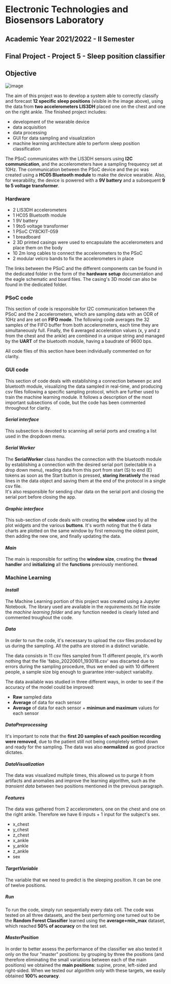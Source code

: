 # Electronic Technologies and Biosensors Laboratory

## Academic Year 2021/2022 - II Semester

## Final Project - Project 5 - Sleep position classifier
## Objective
![image](https://user-images.githubusercontent.com/100738621/178038332-7114b885-f36a-4cbb-af34-71ec64025219.png)

The aim of this project was to develop a system able to correctly classify and forecast **12 specific sleep positions** (visible in the image above), using the data from **two accelerometers LIS3DH** placed one on the chest and one on the right ankle. 
The finished project includes: 
- development of the wearable device
- data acquisition
- data processing
- GUI for data sampling and visualization
- machine learning architecture able to perform sleep position classification

The PSoC communicates with the LIS3DH sensors using **I2C communication**, and the accelerometers have a sampling frequency set at 10Hz. 
The communication between the PSoC device and the pc was created using a **HC05 Bluetooth module** to make the device wearable.
Also, for wearability, the device is powered with a **9V battery** and a subsequent **9 to 5 voltage transformer**.
### Hardware
- 2 LIS3DH accelerometers
- 1 HC05 Bluetooth module
- 1 9V battery
- 1 9to5 voltage transformer
- 1 PSoC CY8CKIT-059 
- 1 breadboard
- 2 3D printed casings were used to encapsulate the accelerometers and place them on the body
- 10 2m long cables to connect the accelerometers to the PSoC
- 2 modular velcro bands to fix the accelerometers in place 

The links between the PSoC and the different components can be found in the dedicated folder in the form of the **hardware** **setup** documentation and the eagle schematic and board files.
The casing's 3D model can also be found in the dedicated folder.

### PSoC code
This section of code is responsible for I2C communication between the PSoC and the 2 accelerometers, which are sampling data with an ODR of 10Hz and are set on **FIFO mode**. The following code averages the 32 samples of the FIFO buffer from both accelerometers, each time they are simultaneously full.
Finally, the 6 averaged acceleration values (x, y and z from the chest and the ankle) are combined in a unique string and managed by the **UART** of the bluetooth module, having a baudrate of 9600 bps.

All code files of this section have been individually commented on for clarity.

### GUI code

This section of code deals with establishing a connection between pc and bluetooth module, visualizing the data sampled in real-time, and producing csv files following a specific sampling protocol, which are further used to train the machine learning module. 
It follows a description of the most important subsections of code, but the code has been commented throughout for clarity.
#### $Serial$ $interface$
This subsection is devoted to scanning all serial ports and creating a list used in the dropdown menu.
#### $Serial$ $Worker$
The **SerialWorker** class handles the connection with the bluetooth module by establishing a connection with the desired serial port (selectable in a drop down menu), reading data from this port from start (S) to end (E) tokens as soon as the Start button is pressed, **storing iteratively** the read lines in the data object and saving them at the end of the protocol in a single csv file.  
It's also responsible for sending char data on the serial port and closing the serial port before closing the app.
#### $Graphic$ $interface$ 
This sub-section of code deals with creating the **window** used by all the plot widgets and the various **buttons**. 
It's worth noting that the 6 data charts are plotted on the same window by first removing the oldest point, then adding the new one, and finally updating the data.
#### $Main$
The main is responsible for setting the **window size**, creating the **thread handler** and **initializing** all the **functions** previously mentioned.

### Machine Learning
#### $Install$

The Machine Learning portion of this project was created using a Jupyter Notebook.
The library used are available in the *requirements.txt* file inside the *machine learning folder* and any function needed is clearly listed and commented troughout the code.

#### $Data$
In order to run the code, it's necessary to upload the csv files produced by us during the sampling. All the paths are stored in a distinct variable.

The data consists in 11 csv files sampled from 11 different people, it's worth nothing that the file 'fabio_20220601_193018.csv' was discarted 
due to errors during the sampling procedure, thus we ended up with 10 different people, a sample size big enough to guarantee inter-subject variabilty.

The data available was studied in three different ways, in order to see if the accuracy of the model could be improved:
- **Raw** sampled data
- **Average** of data for each sensor
- **Average** of data for each sensor + **minimun and maximum** values for each sensor

#### $Data Preprocessing$
It's important to note that the **first 20 samples of each position recording were removed**, due to the patient still not being completely settled down and ready for the sampling. 
The data was also **normalized** as good practice dictates.

#### $Data Visualization$
The data was visualized multiple times, this allowed us to purge it from artifacts and anomalies and improve the learning algorithm, such as the *transient
data* between two positions mentioned in the previous paragraph.

#### $Features$
The data was gathered from 2 accelerometers, one on the chest and one on the right ankle. Therefore we have 6 inputs + 1 input for the subject's sex.
- x_chest
- y_chest
- z_chest
- x_ankle
- y_ankle
- z_ankle
- sex

#### $Target Variable$
The variable that we need to predict is the sleeping position. It can be one of twelve positions.

##### $Run$
To run the code, simply run sequentially every data cell. 
The code was tested on all three datasets, and the best performing one turned out to be the **Random Forest Classifier** learned using the **average+min_max** dataset, which reached **50% of accuracy** on the test set.

#### $Master Position$
In order to better assess the performance of the classifier we also tested it only on the four "master" positions: by grouping by three the positions (and therefore eliminating the small variations between each of the main positions) we obtained the **main positions**: supine, prone, left-sided and right-sided. 
When we tested our algorithm only with these targets, we easily obtained **100% accuracy**.

